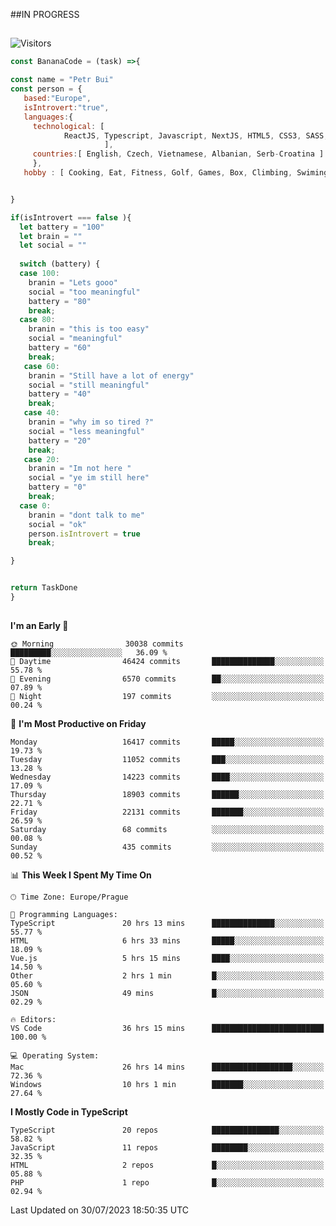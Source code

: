 ##IN PROGRESS
##
![Visitors](https://komarev.com/ghpvc/?username=petrbui&style=for-the-badge&label=Visitors+👀)
```Javascript
const BananaCode = (task) =>{

const name = "Petr Bui"
const person = {
   based:"Europe",
   isIntrovert:"true",
   languages:{
     technological: [ 
            ReactJS, Typescript, Javascript, NextJS, HTML5, CSS3, SASS, Redux, Node, Storybook, Styled-Component
                     ],
     countries:[ English, Czech, Vietnamese, Albanian, Serb-Croatina ]
     },
   hobby : [ Cooking, Eat, Fitness, Golf, Games, Box, Climbing, Swiming],


}

if(isIntrovert === false ){
  let battery = "100"
  let brain = ""
  let social = ""
  
  switch (battery) {
  case 100:
    branin = "Lets gooo"
    social = "too meaningful"
    battery = "80"
    break;
  case 80:
    branin = "this is too easy"
    social = "meaningful"
    battery = "60"
    break;
   case 60:
    branin = "Still have a lot of energy"
    social = "still meaningful"
    battery = "40"
    break;
   case 40:
    branin = "why im so tired ?"
    social = "less meaningful"
    battery = "20"
    break;
   case 20:
    branin = "Im not here "
    social = "ye im still here"
    battery = "0"
    break;
  case 0:
    branin = "dont talk to me"
    social = "ok"
    person.isIntrovert = true
    break;

}


return TaskDone
}
```



##
<!--
[![My GitHub stats](https://github-readme-stats.vercel.app/api?username=petrbui&theme=github_dark)](https://github.com/anuraghazra/github-readme-stats)

[![My wakatime stats](https://github-readme-stats.vercel.app/api/wakatime?username=petrbui&theme=github_dark)](https://github.com/anuraghazra/github-readme-stats)
-->
<!--START_SECTION:waka-->
**I'm an Early 🐤** 

```text
🌞 Morning                30038 commits       █████████░░░░░░░░░░░░░░░░   36.09 % 
🌆 Daytime                46424 commits       ██████████████░░░░░░░░░░░   55.78 % 
🌃 Evening                6570 commits        ██░░░░░░░░░░░░░░░░░░░░░░░   07.89 % 
🌙 Night                  197 commits         ░░░░░░░░░░░░░░░░░░░░░░░░░   00.24 % 
```
📅 **I'm Most Productive on Friday** 

```text
Monday                   16417 commits       █████░░░░░░░░░░░░░░░░░░░░   19.73 % 
Tuesday                  11052 commits       ███░░░░░░░░░░░░░░░░░░░░░░   13.28 % 
Wednesday                14223 commits       ████░░░░░░░░░░░░░░░░░░░░░   17.09 % 
Thursday                 18903 commits       ██████░░░░░░░░░░░░░░░░░░░   22.71 % 
Friday                   22131 commits       ███████░░░░░░░░░░░░░░░░░░   26.59 % 
Saturday                 68 commits          ░░░░░░░░░░░░░░░░░░░░░░░░░   00.08 % 
Sunday                   435 commits         ░░░░░░░░░░░░░░░░░░░░░░░░░   00.52 % 
```


📊 **This Week I Spent My Time On** 

```text
🕑︎ Time Zone: Europe/Prague

💬 Programming Languages: 
TypeScript               20 hrs 13 mins      ██████████████░░░░░░░░░░░   55.77 % 
HTML                     6 hrs 33 mins       █████░░░░░░░░░░░░░░░░░░░░   18.09 % 
Vue.js                   5 hrs 15 mins       ████░░░░░░░░░░░░░░░░░░░░░   14.50 % 
Other                    2 hrs 1 min         █░░░░░░░░░░░░░░░░░░░░░░░░   05.60 % 
JSON                     49 mins             █░░░░░░░░░░░░░░░░░░░░░░░░   02.29 % 

🔥 Editors: 
VS Code                  36 hrs 15 mins      █████████████████████████   100.00 % 

💻 Operating System: 
Mac                      26 hrs 14 mins      ██████████████████░░░░░░░   72.36 % 
Windows                  10 hrs 1 min        ███████░░░░░░░░░░░░░░░░░░   27.64 % 
```

**I Mostly Code in TypeScript** 

```text
TypeScript               20 repos            ███████████████░░░░░░░░░░   58.82 % 
JavaScript               11 repos            ████████░░░░░░░░░░░░░░░░░   32.35 % 
HTML                     2 repos             █░░░░░░░░░░░░░░░░░░░░░░░░   05.88 % 
PHP                      1 repo              █░░░░░░░░░░░░░░░░░░░░░░░░   02.94 % 
```




 Last Updated on 30/07/2023 18:50:35 UTC
<!--END_SECTION:waka-->
